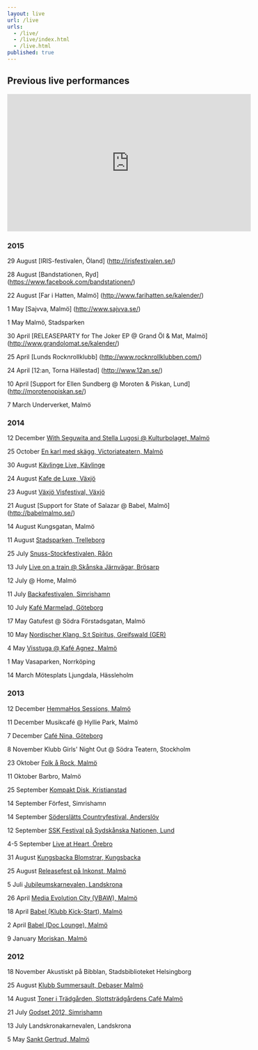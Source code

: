 ```yaml
---
layout: live
url: /live
urls: 
  - /live/
  - /live/index.html
  - /live.html
published: true
---
```



## Previous live performances

<iframe width="560" height="315" src="https://www.youtube.com/embed/cpfAL6uzA14" frameborder="0" allowfullscreen></iframe>

### 2015

29 August [IRIS-festivalen, Öland] (http://irisfestivalen.se/)

28 August [Bandstationen, Ryd] (https://www.facebook.com/bandstationen/)

22 August [Far i Hatten, Malmö] (http://www.farihatten.se/kalender/)

1 May [Sajvva, Malmö] (http://www.sajvva.se/)

1 May Malmö, Stadsparken

30 April [RELEASEPARTY for The Joker EP @ Grand Öl & Mat, Malmö] (http://www.grandolomat.se/kalender/)

25 April [Lunds Rocknrollklubb] (http://www.rocknrollklubben.com/)

24 April [12:an, Torna Hällestad] (http://www.12an.se/)

10 April [Support for Ellen Sundberg @ Moroten & Piskan, Lund] (http://morotenopiskan.se/)

7 March Underverket, Malmö

### 2014

12 December [With Seguwita and Stella Lugosi @ Kulturbolaget, Malmö](https://www.facebook.com/events/1523722574534272/?fref=ts)

25 October [En karl med skägg, Victoriateatern, Malmö](http://www.enkarlmedskagg.se/)

30 August [Kävlinge Live, Kävlinge](http://kavlingemusik.se/live/index.html)

24 August [Kafe de Luxe, Växjö](http://www.kafedeluxe.se/)

23 August [Växjö Visfestival, Växjö](http://vaxjovisfestival.se/)

21 August [Support for State of Salazar @ Babel, Malmö] (http://babelmalmo.se/)

14 August Kungsgatan, Malmö

11 August [Stadsparken, Trelleborg](http://soderslattscountryfestival.se/nyhet/sommarkonsert-i-stadsparken-i-trelleborg/)

25 July [Snuss-Stockfestivalen, Råön](http://www.snuss-stock.com/)

13 July [Live on a train @ Skånska  Järnvägar, Brösarp](http://www.skanskajarnvagar.se/)

12 July @ Home, Malmö

11 July [Backafestivalen, Simrishamn](http://www.backafestivalen.se/)

10 July [Kafé Marmelad, Göteborg](http://www.goteborgnonstop.se/tag/sommarmelad/)

17 May Gatufest @ Södra Förstadsgatan, Malmö

10 May [Nordischer Klang, S:t Spiritus, Greifswald (GER)](http://nordischerklang.de/?p=2548)

4 May [Visstuga @ Kafé Agnez, Malmö](https://www.facebook.com/ekokafeagnez)

1 May Vasaparken, Norrköping

14 March Mötesplats Ljungdala, Hässleholm

### 2013

12 December  [ HemmaHos Sessions, Malmö](http://hemmahos.info/hemma-hos-sessions/)

11 December Musikcafé @ Hyllie Park, Malmö

7 December [ Café Nina, Göteborg](https://www.facebook.com/kafenina?fref=ts)

8 November Klubb Girls' Night Out @ Södra Teatern, Stockholm

23 Oktober [Folk å Rock, Malmö](https://www.facebook.com/events/171223353069038/)

11 Oktober Barbro, Malmö

25 September [Kompakt Disk, Kristianstad](https://sv-se.facebook.com/pages/Kompakt-Disk/98719698767)

14 September Förfest, Simrishamn

14 September [Söderslätts Countryfestival, Anderslöv](http://www.soderslattscountryfestival.se/)

12 September [SSK Festival på Sydskånska Nationen, Lund](http://www.sydskanska.se/)

4-5 September [Live at Heart, Örebro](http://www.liveatheart.se/)

31 August [Kungsbacka Blomstrar, Kungsbacka](http://kulturfestivalen.nu/the-bandettes/)

25 August [Releasefest på Inkonst, Malmö](http:http://www.inkonst.com/releasefest-anne-the-bandettes/)

5 Juli [Jubileumskarnevalen, Landskrona](http://landskronakarnevalen.nu/)

26 April [Media Evolution City (VBAW), Malmö](http://simplesignup.se/event/22914-foerelaesning-26-4-ml-den-graensloesa-modellen)

18 April [Babel (Klubb Kick-Start), Malmö](http://babelmalmo.se/kickstart/130418/)

2 April [Babel (Doc Lounge), Malmö](http://babelmalmo.se/doclounge/130402/)

9 January [Moriskan, Malmö](http://www.mynewsdesk.com/se/moriska_paviljongen/pressreleases/the-bandettes-country-doftande-malmoepop-till-moriska-paviljongen-825963)

### 2012

18 November Akustiskt på Bibblan, Stadsbiblioteket Helsingborg

25 August [Klubb Summersault, Debaser Malmö](http://www.debaser.se/kalender/8104/)

14 August [Toner i Trädgården, Slottsträdgårdens Café Malmö](http://www.slottstradgardenskafe.se)

21 July [Godset 2012, Simrishamn](http://godset2012.blogspot.se/)

13 July Landskronakarnevalen, Landskrona

5 May [Sankt Gertrud, Malmö](http://www.sanktgertrud.se/evenemang.php?kID=90)

